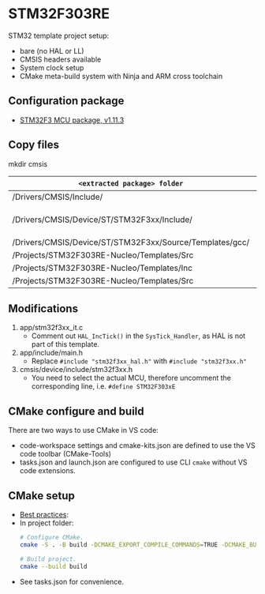 # STM32F303RE
STM32 template project setup:
- bare (no HAL or LL)
- CMSIS headers available
- System clock setup
- CMake meta-build system with Ninja and ARM cross toolchain
## Configuration package
- [STM32F3 MCU package, v1.11.3](https://github.com/STMicroelectronics/STM32CubeF3/archive/refs/tags/v1.11.3.tar.gz)

## Copy files
mkdir cmsis

| `<extracted package> folder` | File(s) | project folder |
|------------------------------|---------|------------------|
| /Drivers/CMSIS/Include/ | *.h     | /cmsis/core/ |
| /Drivers/CMSIS/Device/ST/STM32F3xx/Include/ | stm32f3xx.h, stm32f303xe.h, system_stm32f3xx.h |  /cmsis/device/include/ |
| /Drivers/CMSIS/Device/ST/STM32F3xx/Source/Templates/gcc/ | startup_stm32f303xe.s  | /cmsis/device/ |
| /Projects/STM32F303RE-Nucleo/Templates/Src | system_stm32f3xx.c | /cmsis/device/ |
| /Projects/STM32F303RE-Nucleo/Templates/Inc | stm32f3xx_it.h, main.h | /app/inc/ |
| /Projects/STM32F303RE-Nucleo/Templates/Src | stm32f3xx_it.c | /app/src/ |

## Modifications
1. app/stm32f3xx_it.c
    * Comment out `HAL_IncTick()` in the `SysTick_Handler`, as HAL is not part of this template.
2. app/include/main.h
    * Replace `#include "stm32f3xx_hal.h"` with `#include "stm32f3xx.h"`
3. cmsis/device/include/stm32f3xx.h
    * You need to select the actual MCU, therefore uncomment the corresponding line, i.e. `#define STM32F303xE`

## CMake configure and build
There are two ways to use CMake in VS code:
- code-workspace settings and cmake-kits.json are defined to use the VS code toolbar (CMake-Tools)
- tasks.json and launch.json are configured to use CLI `cmake` without VS code extensions.

## CMake setup
- [Best practices](https://indico.jlab.org/event/420/contributions/7961/attachments/6507/8734/CMakeSandCroundtable.slides.pdf):
- In project folder:
    ```sh
    # Configure CMake.
    cmake -S . -B build -DCMAKE_EXPORT_COMPILE_COMMANDS=TRUE -DCMAKE_BUILD_TYPE=Debug -DCMAKE_TOOLCHAIN_FILE=/workspaces/stm32/.devcontainer/custom-scripts/gcc-arm-none-eabi.cmake -G Ninja -DTOOLCHAIN_PATH:STRING=/opt/gcc-arm-11.2-2022.02-x86_64-arm-none-eabi -DTARGET_TOOLCHAIN:STRING=arm-none-eabi

    # Build project.
    cmake --build build
    ```
- See tasks.json for convenience.